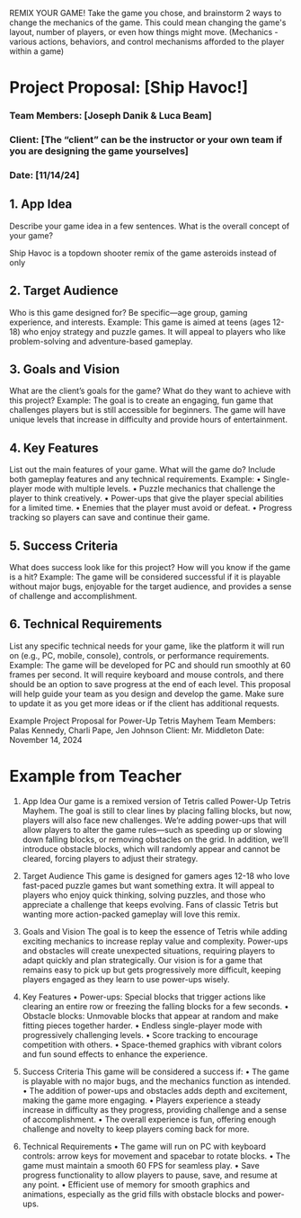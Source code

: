 REMIX YOUR GAME! Take the game you chose, and brainstorm 2 ways to change the mechanics of the game.
This could mean changing the game's  layout, number of players, or even how things might move.
(Mechanics - various actions, behaviors, and control mechanisms afforded to the player within a game)

# Project Proposal: [Ship Havoc!]

### Team Members: [Joseph Danik & Luca Beam]
### Client: [The “client” can be the instructor or your own team if you are designing the game yourselves]
### Date: [11/14/24]


## 1. App Idea
Describe your game idea in a few sentences. What is the overall concept of your game?

Ship Havoc is a topdown shooter remix of the game asteroids instead of only 

## 2. Target Audience
Who is this game designed for? Be specific—age group, gaming experience, and interests.
Example: This game is aimed at teens (ages 12-18) who enjoy strategy and puzzle games. It will appeal to players who like problem-solving and adventure-based gameplay.

## 3. Goals and Vision
What are the client’s goals for the game? What do they want to achieve with this project?
Example: The goal is to create an engaging, fun game that challenges players but is still accessible for beginners. The game will have unique levels that increase in difficulty and provide hours of entertainment.



## 4. Key Features
List out the main features of your game. What will the game do? Include both gameplay features and any technical requirements.
Example:
	•	Single-player mode with multiple levels.
	•	Puzzle mechanics that challenge the player to think creatively.
	•	Power-ups that give the player special abilities for a limited time.
	•	Enemies that the player must avoid or defeat.
	•	Progress tracking so players can save and continue their game.

## 5. Success Criteria
What does success look like for this project? How will you know if the game is a hit?
Example: The game will be considered successful if it is playable without major bugs, enjoyable for the target audience, and provides a sense of challenge and accomplishment.



## 6. Technical Requirements
List any specific technical needs for your game, like the platform it will run on (e.g., PC, mobile, console), controls, or performance requirements.
Example: The game will be developed for PC and should run smoothly at 60 frames per second. It will require keyboard and mouse controls, and there should be an option to save progress at the end of each level.
This proposal will help guide your team as you design and develop the game. Make sure to update it as you get more ideas or if the client has additional requests.

Example Project Proposal for Power-Up Tetris Mayhem
Team Members: Palas Kennedy, Charli Pape, Jen Johnson
Client: Mr. Middleton
Date: November 14, 2024




# Example from Teacher
1. App Idea
Our game is a remixed version of Tetris called Power-Up Tetris Mayhem. The goal is still to clear lines by placing falling blocks, but now, players will also face new challenges. We’re adding power-ups that will allow players to alter the game rules—such as speeding up or slowing down falling blocks, or removing obstacles on the grid. In addition, we’ll introduce obstacle blocks, which will randomly appear and cannot be cleared, forcing players to adjust their strategy.

2. Target Audience
This game is designed for gamers ages 12-18 who love fast-paced puzzle games but want something extra. It will appeal to players who enjoy quick thinking, solving puzzles, and those who appreciate a challenge that keeps evolving. Fans of classic Tetris but wanting more action-packed gameplay will love this remix.

3. Goals and Vision
The goal is to keep the essence of Tetris while adding exciting mechanics to increase replay value and complexity. Power-ups and obstacles will create unexpected situations, requiring players to adapt quickly and plan strategically. Our vision is for a game that remains easy to pick up but gets progressively more difficult, keeping players engaged as they learn to use power-ups wisely.

4. Key Features
	•	Power-ups: Special blocks that trigger actions like clearing an entire row or freezing the falling blocks for a few seconds.
	•	Obstacle blocks: Unmovable blocks that appear at random and make fitting pieces together harder.
	•	Endless single-player mode with progressively challenging levels.
	•	Score tracking to encourage competition with others.
	•	Space-themed graphics with vibrant colors and fun sound effects to enhance the experience.

5. Success Criteria
This game will be considered a success if:
	•	The game is playable with no major bugs, and the mechanics function as intended.
	•	The addition of power-ups and obstacles adds depth and excitement, making the game more engaging.
	•	Players experience a steady increase in difficulty as they progress, providing challenge and a sense of accomplishment.
	•	The overall experience is fun, offering enough challenge and novelty to keep players coming back for more.

6. Technical Requirements
	•	The game will run on PC with keyboard controls: arrow keys for movement and spacebar to rotate blocks.
	•	The game must maintain a smooth 60 FPS for seamless play.
	•	Save progress functionality to allow players to pause, save, and resume at any point.
	•	Efficient use of memory for smooth graphics and animations, especially as the grid fills with obstacle blocks and power-ups.

